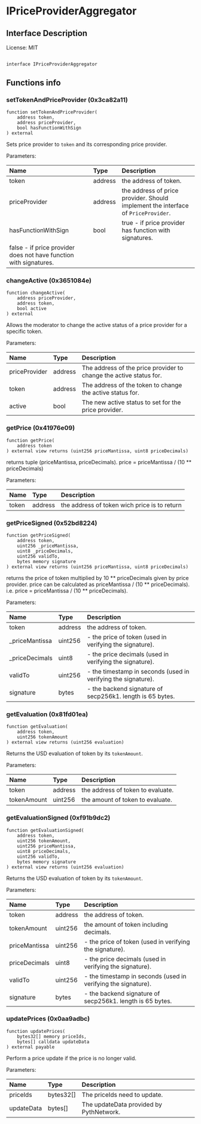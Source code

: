# IPriceProviderAggregator

## Interface Description


License: MIT

## 

```solidity
interface IPriceProviderAggregator
```


## Functions info

### setTokenAndPriceProvider (0x3ca82a11)

```solidity
function setTokenAndPriceProvider(
    address token,
    address priceProvider,
    bool hasFunctionWithSign
) external
```

Sets price provider to `token` and its corresponding price provider.


Parameters:

| Name                | Type    | Description                                                                                                               |
| :------------------ | :------ | :------------------------------------------------------------------------------------------------------------------------ |
| token               | address | the address of token.                                                                                                     |
| priceProvider       | address | the address of price provider. Should implement the interface of `PriceProvider`.                                         |
| hasFunctionWithSign | bool    | true - if price provider has function with signatures.
 false - if price provider does not have function with signatures. |

### changeActive (0x3651084e)

```solidity
function changeActive(
    address priceProvider,
    address token,
    bool active
) external
```

Allows the moderator to change the active status of a price provider for a specific token.


Parameters:

| Name          | Type    | Description                                                          |
| :------------ | :------ | :------------------------------------------------------------------- |
| priceProvider | address | The address of the price provider to change the active status for.   |
| token         | address | The address of the token to change the active status for.            |
| active        | bool    | The new active status to set for the price provider.                 |

### getPrice (0x41976e09)

```solidity
function getPrice(
    address token
) external view returns (uint256 priceMantissa, uint8 priceDecimals)
```

returns tuple (priceMantissa, priceDecimals).
price = priceMantissa / (10 ** priceDecimals)


Parameters:

| Name  | Type    | Description                                  |
| :---- | :------ | :------------------------------------------- |
| token | address | the address of token wich price is to return |

### getPriceSigned (0x52bd8224)

```solidity
function getPriceSigned(
    address token,
    uint256 _priceMantissa,
    uint8 _priceDecimals,
    uint256 validTo,
    bytes memory signature
) external view returns (uint256 priceMantissa, uint8 priceDecimals)
```

returns the price of token multiplied by 10 ** priceDecimals given by price provider.
price can be calculated as  priceMantissa / (10 ** priceDecimals).
i.e. price = priceMantissa / (10 ** priceDecimals).


Parameters:

| Name           | Type    | Description                                                     |
| :------------- | :------ | :-------------------------------------------------------------- |
| token          | address | the address of token.                                           |
| _priceMantissa | uint256 | - the price of token (used in verifying the signature).         |
| _priceDecimals | uint8   | - the price decimals (used in verifying the signature).         |
| validTo        | uint256 | - the timestamp in seconds (used in verifying the signature).   |
| signature      | bytes   | - the backend signature of secp256k1. length is 65 bytes.       |

### getEvaluation (0x81fd01ea)

```solidity
function getEvaluation(
    address token,
    uint256 tokenAmount
) external view returns (uint256 evaluation)
```

Returns the USD evaluation of token by its `tokenAmount`.


Parameters:

| Name        | Type    | Description                         |
| :---------- | :------ | :---------------------------------- |
| token       | address | the address of token to evaluate.   |
| tokenAmount | uint256 | the amount of token to evaluate.    |

### getEvaluationSigned (0xf91b9dc2)

```solidity
function getEvaluationSigned(
    address token,
    uint256 tokenAmount,
    uint256 priceMantissa,
    uint8 priceDecimals,
    uint256 validTo,
    bytes memory signature
) external view returns (uint256 evaluation)
```

Returns the USD evaluation of token by its `tokenAmount`.


Parameters:

| Name          | Type    | Description                                                     |
| :------------ | :------ | :-------------------------------------------------------------- |
| token         | address | the address of token.                                           |
| tokenAmount   | uint256 | the amount of token including decimals.                         |
| priceMantissa | uint256 | - the price of token (used in verifying the signature).         |
| priceDecimals | uint8   | - the price decimals (used in verifying the signature).         |
| validTo       | uint256 | - the timestamp in seconds (used in verifying the signature).   |
| signature     | bytes   | - the backend signature of secp256k1. length is 65 bytes.       |

### updatePrices (0x0aa9adbc)

```solidity
function updatePrices(
    bytes32[] memory priceIds,
    bytes[] calldata updateData
) external payable
```

Perform a price update if the price is no longer valid.


Parameters:

| Name       | Type      | Description                             |
| :--------- | :-------- | :-------------------------------------- |
| priceIds   | bytes32[] | The priceIds need to update.            |
| updateData | bytes[]   | The updateData provided by PythNetwork. |

